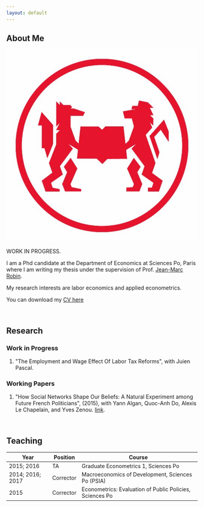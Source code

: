```yaml
---
layout: default
---
```


## About Me

<img class="profile-picture" src="pipo.jpg">

WORK IN PROGRESS.

I am a Phd candidate at the Department of Economics at Sciences Po, Paris where I am writing my thesis under the supervision of Prof. [Jean-Marc Robin](https://sites.google.com/site/jmarcrobin/).

My research interests are labor economics and applied econometrics.

You can download my [CV here](CV.pdf)

&nbsp;

## Research

### Work in Progress

1. "The Employment and Wage Effect Of Labor Tax Reforms", with Juien Pascal.

### Working Papers

1. "How Social Networks Shape Our Beliefs: A Natural Experiment among Future French Politicians", (2015), with Yann Algan, Quoc-Anh Do, Alexis Le Chapelain, and Yves Zenou. [link](Network.pdf).

&nbsp;

## Teaching

Year | Position | Course
-----|-------|--------
2015; 2016 | TA | Graduate Econometrics 1, Sciences Po
2014; 2016; 2017 | Corrector | Macroeconomics of Development, Sciences Po (PSIA)
2015 | Corrector  | Econometrics: Evaluation of Public Policies, Sciences Po

&nbsp;
&nbsp;
&nbsp;

